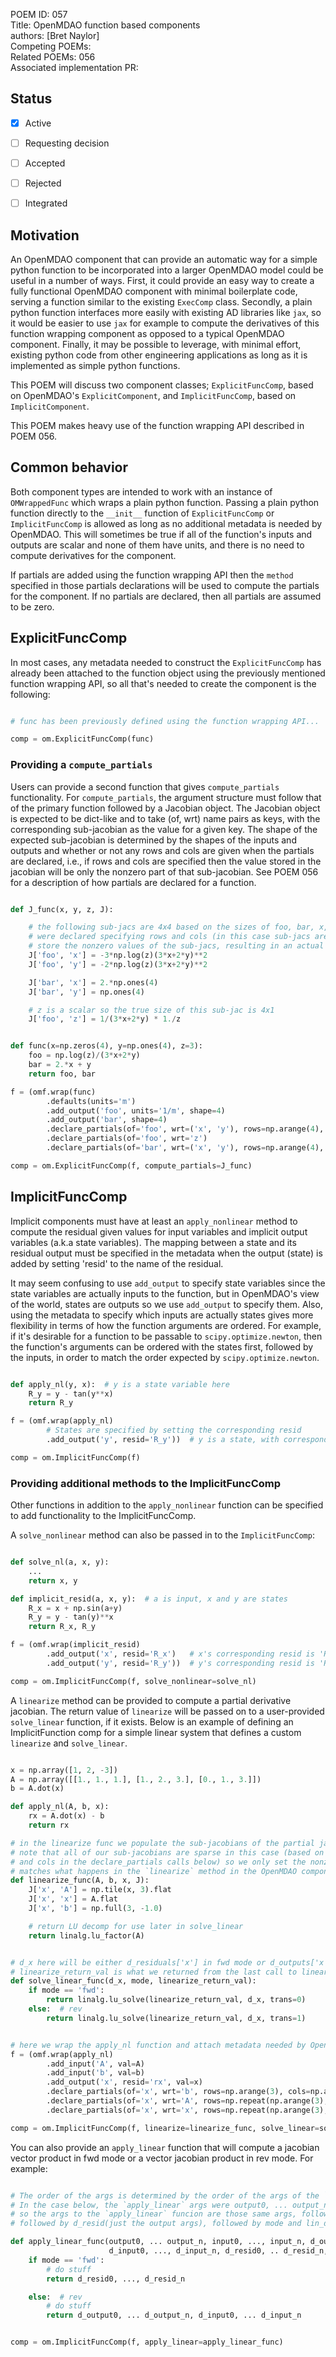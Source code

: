 POEM ID: 057  
Title:  OpenMDAO function based components  
authors: [Bret Naylor]  
Competing POEMs:     
Related POEMs: 056   
Associated implementation PR:  

##  Status

- [x] Active
- [ ] Requesting decision
- [ ] Accepted
- [ ] Rejected
- [ ] Integrated


## Motivation

An OpenMDAO component that can provide an automatic way for a simple python function to be 
incorporated into a larger OpenMDAO model could be useful in a number of ways.  First, it could
provide an easy way to create a fully functional OpenMDAO component with minimal boilerplate code, serving a function similar to the existing `ExecComp` class.  Secondly, a plain python function 
interfaces more easily with existing AD libraries like `jax`, so it would be easier to use `jax` 
for example to compute the derivatives of this function wrapping component as opposed to a typical
OpenMDAO component.  Finally, it may be possible to leverage, with minimal effort, existing python 
code from other engineering applications as long as it is implemented as simple python functions.

This POEM will discuss two component classes; `ExplicitFuncComp`, based on OpenMDAO's 
`ExplicitComponent`, and `ImplicitFuncComp`, based on `ImplicitComponent`.

This POEM makes heavy use of the function wrapping API described in POEM 056.


## Common behavior

Both component types are intended to work with an instance of `OMWrappedFunc` which wraps a plain
python function.  Passing a plain python function directly to the `__init__` function of 
`ExplicitFuncComp` or `ImplicitFuncComp` is allowed as long as no additional metadata is needed
by OpenMDAO.  This will sometimes be true if all of the function's inputs and outputs are scalar and
none of them have units, and there is no need to compute derivatives for the component.

If partials are added using the function wrapping API then the `method` specified in those partials
declarations will be used to compute the partials for the component.  If no partials are declared,
then all partials are assumed to be zero.


## ExplicitFuncComp

In most cases, any metadata needed to construct the `ExplicitFuncComp` has already been attached
to the function object using the previously mentioned function wrapping API, so all that's needed
to create the component is the following:

```python

# func has been previously defined using the function wrapping API...

comp = om.ExplicitFuncComp(func)

```

### Providing a `compute_partials`

Users can provide a second function that gives `compute_partials` functionality. 
For `compute_partials`, the argument structure must follow that of the primary function followed by
a Jacobian object.   The Jacobian object is expected to be dict-like and
to take (of, wrt) name pairs as keys, with the corresponding sub-jacobian as the value for a given
key.  The shape of the expected sub-jacobian is determined by the shapes of the inputs and outputs and whether or not any rows and cols are given when the partials are declared, i.e., if rows and cols
are specified then the value stored in the jacobian will be only the nonzero part of that sub-jacobian. See POEM 056 for a description of how partials are declared for a function.

```python

def J_func(x, y, z, J): 

    # the following sub-jacs are 4x4 based on the sizes of foo, bar, x, and y, but the partials
    # were declared specifying rows and cols (in this case sub-jacs are diagonal), so we only
    # store the nonzero values of the sub-jacs, resulting in an actual size of 4 rather than 4x4.
    J['foo', 'x'] = -3*np.log(z)(3*x+2*y)**2 
    J['foo', 'y'] = -2*np.log(z)(3*x+2*y)**2 

    J['bar', 'x'] = 2.*np.ones(4)
    J['bar', 'y'] = np.ones(4)

    # z is a scalar so the true size of this sub-jac is 4x1
    J['foo', 'z'] = 1/(3*x+2*y) * 1./z


def func(x=np.zeros(4), y=np.ones(4), z=3): 
    foo = np.log(z)/(3*x+2*y)
    bar = 2.*x + y
    return foo, bar

f = (omf.wrap(func)
        .defaults(units='m')
        .add_output('foo', units='1/m', shape=4)
        .add_output('bar', shape=4)
        .declare_partials(of='foo', wrt=('x', 'y'), rows=np.arange(4), cols=np.arange(4))
        .declare_partials(of='foo', wrt='z')
        .declare_partials(of='bar', wrt=('x', 'y'), rows=np.arange(4), cols=np.arange(4)))

comp = om.ExplicitFuncComp(f, compute_partials=J_func)
```


## ImplicitFuncComp

Implicit components must have at least an `apply_nonlinear` method to compute the residual given 
values for input variables and implicit output variables (a.k.a state variables).  The mapping 
between a state and its residual output must be specified in the metadata when the output (state) 
is added by setting 'resid' to the name of the residual.

It may seem confusing to use `add_output` to specify state variables since the state variables
are actually inputs to the function, but in OpenMDAO's view of the world, states are outputs so
we use `add_output` to specify them.  Also, using the metadata to specify which inputs are
actually states gives more flexibility in terms of how the function arguments are ordered.
For example, if it's desirable for a function to be passable to `scipy.optimize.newton`, then
the function's arguments can be ordered with the states first, followed by the inputs, in order
to match the order expected by `scipy.optimize.newton`.
 

```python

def apply_nl(y, x):  # y is a state variable here
    R_y = y - tan(y**x)
    return R_y

f = (omf.wrap(apply_nl)
        # States are specified by setting the corresponding resid
        .add_output('y', resid='R_y'))  # y is a state, with corresponding resid 'R_y'

comp = om.ImplicitFuncComp(f)
```


### Providing additional methods to the ImplicitFuncComp

Other functions in addition to the `apply_nonlinear` function can be specified to add 
functionality to the ImplicitFuncComp.


A `solve_nonlinear` method can also be passed in to the `ImplicitFuncComp`: 

```python

def solve_nl(a, x, y):
    ...
    return x, y

def implicit_resid(a, x, y):  # a is input, x and y are states
    R_x = x + np.sin(a+y)
    R_y = y - tan(y)**x
    return R_x, R_y

f = (omf.wrap(implicit_resid)
        .add_output('x', resid='R_x')   # x's corresponding resid is 'R_x'
        .add_output('y', resid='R_y'))  # y's corresponding resid is 'R_y'

comp = om.ImplicitFuncComp(f, solve_nonlinear=solve_nl)
```

A `linearize` method can be provided to compute a partial derivative jacobian.  The return value of
`linearize` will be passed on to a user-provided `solve_linear` function, if it exists.
Below is an example of defining an ImplicitFunction comp for a simple linear system that defines
a custom `linearize` and `solve_linear`.

```python

x = np.array([1, 2, -3])
A = np.array([[1., 1., 1.], [1., 2., 3.], [0., 1., 3.]])
b = A.dot(x)

def apply_nl(A, b, x):
    rx = A.dot(x) - b
    return rx

# in the linearize func we populate the sub-jacobians of the partial jacobian J.
# note that all of our sub-jacobians are sparse in this case (based on our setting of rows
# and cols in the declare_partials calls below) so we only set the nonzero values.  This behavior
# matches what happens in the `linearize` method in the OpenMDAO component API.
def linearize_func(A, b, x, J):
    J['x', 'A'] = np.tile(x, 3).flat
    J['x', 'x'] = A.flat
    J['x', 'b'] = np.full(3, -1.0)

    # return LU decomp for use later in solve_linear
    return linalg.lu_factor(A)


# d_x here will be either d_residuals['x'] in fwd mode or d_outputs['x'] in rev mode
# linearize_return_val is what we returned from the last call to linearize_func
def solve_linear_func(d_x, mode, linearize_return_val):
    if mode == 'fwd':
        return linalg.lu_solve(linearize_return_val, d_x, trans=0)
    else:  # rev
        return linalg.lu_solve(linearize_return_val, d_x, trans=1)


# here we wrap the apply_nl function and attach metadata needed by OpenMDAO to it.
f = (omf.wrap(apply_nl)
        .add_input('A', val=A)
        .add_input('b', val=b)
        .add_output('x', resid='rx', val=x)
        .declare_partials(of='x', wrt='b', rows=np.arange(3), cols=np.arange(3))
        .declare_partials(of='x', wrt='A', rows=np.repeat(np.arange(3), 3), cols=np.arange(9))
        .declare_partials(of='x', wrt='x', rows=np.repeat(np.arange(3), 3), cols=np.tile(np.arange(3), 3)))

comp = om.ImplicitFuncComp(f, linearize=linearize_func, solve_linear=solve_linear_func)
```

You can also provide an `apply_linear` function that will compute a jacobian vector product in 
fwd mode or a vector jacobian product in rev mode.  For example:

```python

# The order of the args is determined by the order of the args of the `apply_nonlinear` function.
# In the case below, the `apply_linear` args were output0, ... output_n, input0, ... input_n,
# so the args to the `apply_linear` funcion are those same args, followed by d_(those same args),
# followed by d_resid(just the output args), followed by mode and lin_data

def apply_linear_func(output0, ... output_n, input0, ..., input_n, d_output0, ... d_output_n, 
                      d_input0, ..., d_input_n, d_resid0, .. d_resid_n, mode, lin_data):
    if mode == 'fwd':
        # do stuff
        return d_resid0, ..., d_resid_n

    else:  # rev
        # do stuff
        return d_output0, ... d_output_n, d_input0, ... d_input_n


comp = om.ImplicitFuncComp(f, apply_linear=apply_linear_func)

```